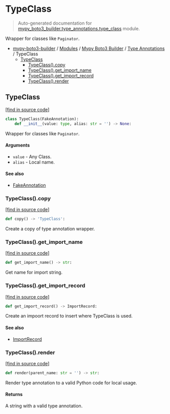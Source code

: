 # TypeClass

> Auto-generated documentation for [mypy_boto3_builder.type_annotations.type_class](https://github.com/vemel/mypy_boto3_builder/blob/master/mypy_boto3_builder/type_annotations/type_class.py) module.

Wrapper for classes like `Paginator`.

- [mypy-boto3-builder](../../README.md#mypy_boto3_builder) / [Modules](../../MODULES.md#mypy-boto3-builder-modules) / [Mypy Boto3 Builder](../index.md#mypy-boto3-builder) / [Type Annotations](index.md#type-annotations) / TypeClass
    - [TypeClass](#typeclass)
        - [TypeClass().copy](#typeclasscopy)
        - [TypeClass().get_import_name](#typeclassget_import_name)
        - [TypeClass().get_import_record](#typeclassget_import_record)
        - [TypeClass().render](#typeclassrender)

## TypeClass

[[find in source code]](https://github.com/vemel/mypy_boto3_builder/blob/master/mypy_boto3_builder/type_annotations/type_class.py#L11)

```python
class TypeClass(FakeAnnotation):
    def __init__(value: type, alias: str = '') -> None:
```

Wrapper for classes like `Paginator`.

#### Arguments

- `value` - Any Class.
- `alias` - Local name.

#### See also

- [FakeAnnotation](fake_annotation.md#fakeannotation)

### TypeClass().copy

[[find in source code]](https://github.com/vemel/mypy_boto3_builder/blob/master/mypy_boto3_builder/type_annotations/type_class.py#L57)

```python
def copy() -> 'TypeClass':
```

Create a copy of type annotation wrapper.

### TypeClass().get_import_name

[[find in source code]](https://github.com/vemel/mypy_boto3_builder/blob/master/mypy_boto3_builder/type_annotations/type_class.py#L36)

```python
def get_import_name() -> str:
```

Get name for import string.

### TypeClass().get_import_record

[[find in source code]](https://github.com/vemel/mypy_boto3_builder/blob/master/mypy_boto3_builder/type_annotations/type_class.py#L42)

```python
def get_import_record() -> ImportRecord:
```

Create an impoort record to insert where TypeClass is used.

#### See also

- [ImportRecord](../import_helpers/import_record.md#importrecord)

### TypeClass().render

[[find in source code]](https://github.com/vemel/mypy_boto3_builder/blob/master/mypy_boto3_builder/type_annotations/type_class.py#L24)

```python
def render(parent_name: str = '') -> str:
```

Render type annotation to a valid Python code for local usage.

#### Returns

A string with a valid type annotation.
